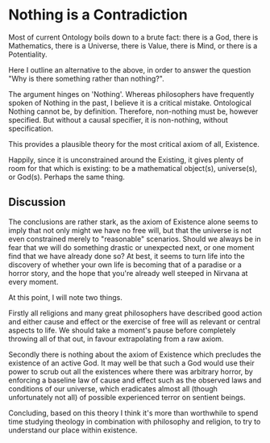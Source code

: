 # Nothing is a Contradiction

Most of current Ontology boils down to a brute fact: there is a God, there is Mathematics, there is a Universe, there is Value, there is Mind, or there is a Potentiality.

Here I outline an alternative to the above, in order to answer the question "Why is there something rather than nothing?".

The argument hinges on 'Nothing'. Whereas philosophers have frequently spoken of Nothing in the past, I believe it is a critical mistake. Ontological Nothing cannot be, by definition. Therefore, non-nothing must be, however specified. But without a causal specifier, it is non-nothing, without specification.

This provides a plausible theory for the most critical axiom of all, Existence.

Happily, since it is unconstrained around the Existing, it gives plenty of room for that which is existing: to be a mathematical object(s), universe(s), or God(s). Perhaps the same thing.

## Discussion

The conclusions are rather stark, as the axiom of Existence alone seems to imply that not only might we have no free will, but that the universe is not even constrained merely to "reasonable" scenarios. Should we always be in fear that we will do something drastic or unexpected next, or one moment find that we have already done so? At best, it seems to turn life into the discovery of whether your own life is becoming that of a paradise or a horror story, and the hope that you're already well steeped in Nirvana at every moment.

At this point, I will note two things.

Firstly all religions and many great philosophers have described good action and either cause and effect or the exercise of free will as relevant or central aspects to life. We should take a moment's pause before completely throwing all of that out, in favour extrapolating from a raw axiom.

Secondly there is nothing about the axiom of Existence which precludes the existence of an active God. It may well be that such a God would use their power to scrub out all the existences where there was arbitrary horror, by enforcing a baseline law of cause and effect such as the observed laws and conditions of our universe, which eradicates almost all (though unfortunately not all) of possible experienced terror on sentient beings.

Concluding, based on this theory I think it's more than worthwhile to spend time studying theology in combination with philosophy and religion, to try to understand our place within existence.
